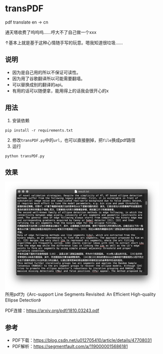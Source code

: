 # transPDF
pdf translate en -> cn

通天塔收费了呜呜呜……哼大不了自己做一个xxx

↑基本上就是基于这种心情随手写的玩意。嗯我知道很垃圾……

## 说明
- 因为是自己用的所以不保证可读性。
- 因为用了谷歌翻译所以可能需要翻墙。
- 可以替换成别的翻译的api。
- 有用的话可以随便拿，能用得上的话我会很开心的x

## 用法
1. 安装依赖
```
pip install -r requirements.txt
```
2. 修改`transPDF.py`中的`url`，也可以直接删掉，把`file`换成pdf路径
3. 运行
```
python transPDF.py
```

## 效果
![image](https://raw.githubusercontent.com/2793145003/transPDF/master/img/1.png)
所用pdf为《Arc-support Line Segments Revisited: An Efficient High-quality Ellipse Detection》

PDF连接：https://arxiv.org/pdf/1810.03243.pdf

## 参考
- PDF下载：https://blog.csdn.net/u012705410/article/details/47708031
- PDF解析：https://segmentfault.com/a/1190000015686181
